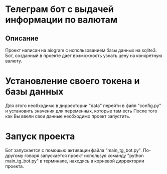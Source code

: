# Телеграм бот с выдачей информации по валютам
## Описание
Проект написан на aiogram с использованием базы данных на sqlite3. 
Бот, созданный в проекте дает возможность узнать цену на конкретную валюту.


# Установление своего токена и базы данных
Для этого необходимо в дирректории "data" перейти в файл "config.py" и установить значения для переменных, которые там есть
После того как Вы ввели свои данные необходимо проект запустить.

# Запуск проекта
Бот запускается с помощью активации файла "main_tg_bot.py".
По-другому говоря запускается проект используя команду "python main_tg_bot.py" в терминале, находясь в корневой дирректории проекта.
